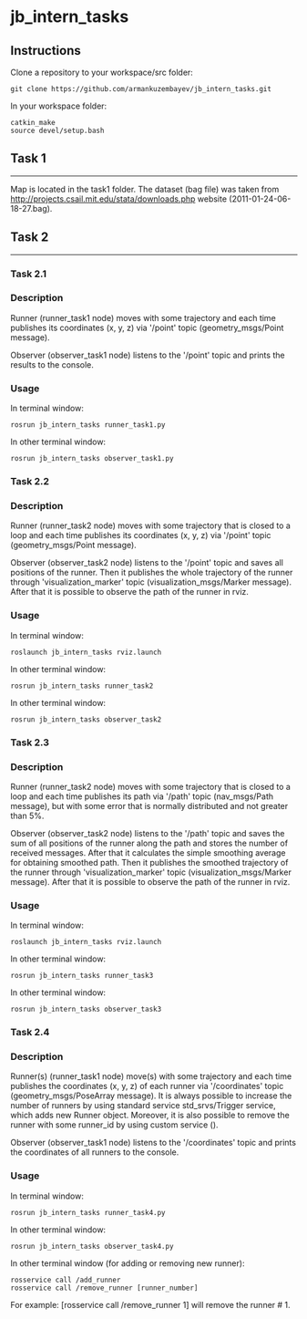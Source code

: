 # jb_intern_tasks

## Instructions

Clone a repository to your workspace/src folder:
```
git clone https://github.com/armankuzembayev/jb_intern_tasks.git 
```
In your workspace folder:
```
catkin_make
source devel/setup.bash
```


## Task 1
---
Map is located in the task1 folder. The dataset (bag file) was taken from http://projects.csail.mit.edu/stata/downloads.php website (2011-01-24-06-18-27.bag).

## Task 2
---
### Task 2.1

### Description
Runner (runner_task1 node) moves with some trajectory and each time publishes its coordinates (x, y, z) via '/point' topic (geometry_msgs/Point message).

Observer (observer_task1 node) listens to the '/point' topic and prints the results to the console.

### Usage
In terminal window:
```
rosrun jb_intern_tasks runner_task1.py 
```
In other terminal window:
```
rosrun jb_intern_tasks observer_task1.py 
```

### Task 2.2

### Description
Runner (runner_task2 node) moves with some trajectory that is closed to a loop and each time publishes its coordinates (x, y, z) via '/point' topic (geometry_msgs/Point message).

Observer (observer_task2 node) listens to the '/point' topic and saves all positions of the runner. Then it publishes the whole trajectory of the runner through 'visualization_marker' topic (visualization_msgs/Marker message). After that it is possible to observe the path of the runner in rviz.

### Usage
In terminal window:
```
roslaunch jb_intern_tasks rviz.launch 
```
In other terminal window:
```
rosrun jb_intern_tasks runner_task2 
```
In other terminal window:
```
rosrun jb_intern_tasks observer_task2 
```

### Task 2.3

### Description
Runner (runner_task2 node) moves with some trajectory that is closed to a loop and each time publishes its path via '/path' topic (nav_msgs/Path message), but with some error that is normally distributed and not greater than 5%.

Observer (observer_task2 node) listens to the '/path' topic and saves the sum of all positions of the runner along the path and stores the number of received messages. After that it calculates the simple smoothing average for obtaining smoothed path. Then it publishes the smoothed trajectory of the runner through 'visualization_marker' topic (visualization_msgs/Marker message). After that it is possible to observe the path of the runner in rviz.


### Usage
In terminal window:
```
roslaunch jb_intern_tasks rviz.launch 
```
In other terminal window:
```
rosrun jb_intern_tasks runner_task3 
```
In other terminal window:
```
rosrun jb_intern_tasks observer_task3 
```

### Task 2.4

### Description
Runner(s) (runner_task1 node) move(s) with some trajectory and each time publishes the coordinates (x, y, z) of each runner via '/coordinates' topic (geometry_msgs/PoseArray message). It is always possible to increase the number of runners by using standard service std_srvs/Trigger service, which adds new Runner object. Moreover, it is also possible to remove the runner with some runner_id by using custom service ().

Observer (observer_task1 node) listens to the '/coordinates' topic and prints the coordinates of all runners to the console.

### Usage
In terminal window:
```
rosrun jb_intern_tasks runner_task4.py 
```
In other terminal window:
```
rosrun jb_intern_tasks observer_task4.py
```
In other terminal window (for adding or removing new runner):
```
rosservice call /add_runner 
rosservice call /remove_runner [runner_number]
```
For example: [rosservice call /remove_runner 1] will remove the runner # 1.

